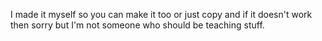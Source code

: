 I made it myself so you can make it too or just copy and if it doesn't work then sorry but I'm not someone who should be teaching stuff.
